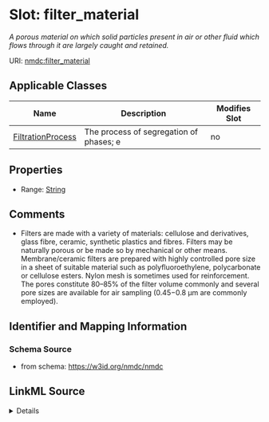 # Slot: filter_material


_A porous material on which solid particles present in air or other fluid which flows through it are largely caught and retained._



URI: [nmdc:filter_material](https://w3id.org/nmdc/filter_material)



<!-- no inheritance hierarchy -->




## Applicable Classes

| Name | Description | Modifies Slot |
| --- | --- | --- |
[FiltrationProcess](FiltrationProcess.md) | The process of segregation of phases; e |  no  |







## Properties

* Range: [String](String.md)





## Comments

* Filters are made with a variety of materials: cellulose and derivatives, glass fibre, ceramic, synthetic plastics and fibres. Filters may be naturally porous or be made so by mechanical or other means. Membrane/ceramic filters are prepared with highly controlled pore size in a sheet of suitable material such as polyfluoroethylene, polycarbonate or cellulose esters. Nylon mesh is sometimes used for reinforcement. The pores constitute 80–85% of the filter volume commonly and several pore sizes are available for air sampling (0.45−0.8 μm are commonly employed).

## Identifier and Mapping Information







### Schema Source


* from schema: https://w3id.org/nmdc/nmdc




## LinkML Source

<details>
```yaml
name: filter_material
description: A porous material on which solid particles present in air or other fluid
  which flows through it are largely caught and retained.
comments:
- 'Filters are made with a variety of materials: cellulose and derivatives, glass
  fibre, ceramic, synthetic plastics and fibres. Filters may be naturally porous or
  be made so by mechanical or other means. Membrane/ceramic filters are prepared with
  highly controlled pore size in a sheet of suitable material such as polyfluoroethylene,
  polycarbonate or cellulose esters. Nylon mesh is sometimes used for reinforcement.
  The pores constitute 80–85% of the filter volume commonly and several pore sizes
  are available for air sampling (0.45−0.8 μm are commonly employed).'
from_schema: https://w3id.org/nmdc/nmdc
rank: 1000
alias: filter_material
domain_of:
- FiltrationProcess
range: string

```
</details>